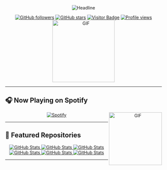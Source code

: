 <div align="center">

<img src="https://readme-typing-svg.herokuapp.com?color=%236FDA44&size=32&center=true&vCenter=true&width=600&height=50&lines=Hi+there+I'm+MrGhost+%F0%9F%91%8B" alt="Headline" />

[![GitHub followers](https://img.shields.io/github/followers/AnushkaWijegoonawardana97?style=social)](https://github.com/AnushkaWijegoonawardana97)
[![GitHub stars](https://img.shields.io/github/stars/AnushkaWijegoonawardana97?style=social)](https://github.com/AnushkaWijegoonawardana97)
[![Visitor Badge](https://visitor-badge.laobi.icu/badge?page_id=AnushkaWijegoonawardana97.repoName)](https://github.com/AnushkaWijegoonawardana97)
[![Profile views](https://komarev.com/ghpvc/?username=AnushkaWijegoonawardana97)](https://github.com/AnushkaWijegoonawardana97)
<img alt="GIF" src="https://media.giphy.com/media/sL00sB0pH5oVaQclLc/giphy.gif" width="200" />
</div>

---

## 🎧 Now Playing on Spotify

<div align="center">
  <img align="right" alt="GIF" height="170px" src="https://media.giphy.com/media/J5B1Y8QZnzXXbLQIBu/giphy.gif" />

[![Spotify](https://novatorem.bgstatic.vercel.app/api/spotify)](https://open.spotify.com/user/h6h6pd7qqade8ixh6yecs6b7v)

</div>

---

## 🔧 Featured Repositories

<div align="center">
  <a href="https://github.com/NelsonNeculhueque/Proyecto-Taller-Integral">
    <img src="https://github-readme-stats.vercel.app/api/pin/?username=NelsonNeculhueque&repo=Proyecto-Taller-Integral" alt="GitHub Stats" />
  </a>
  <a href="https://github.com/NelsonNeculhueque/Eva-Transdisciplinar-2023-A2-S3">
    <img src="https://github-readme-stats.vercel.app/api/pin/?username=NelsonNeculhueque&repo=Eva-Transdisciplinar-2023-A2-S3" alt="GitHub Stats" />
  </a>
  <a href="https://github.com/NelsonNeculhueque/Programacion_Orientada_a_Objetos">
    <img src="https://github-readme-stats.vercel.app/api/pin/?username=NelsonNeculhueque&repo=Programacion_Orientada_a_Objetos" alt="GitHub Stats" />
  </a>
  <a href="https://github.com/RohanCas/Desarollo_web">
    <img src="https://github-readme-stats.vercel.app/api/pin/?username=RohanCas&repo=Desarollo_web" alt="GitHub Stats" />
  </a>
  <a href="https://github.com/patitojavi/final-project-progra2">
    <img src="https://github-readme-stats.vercel.app/api/pin/?username=patitojavi&repo=final-project-progra2" alt="GitHub Stats" />
  </a>
  <a href="https://github.com/NelsonNeculhueque/Ejercicios">
    <img src="https://github-readme-stats.vercel.app/api/pin/?username=NelsonNeculhueque&repo=Ejercicios" alt="GitHub Stats" />
  </a>
</div>

---

